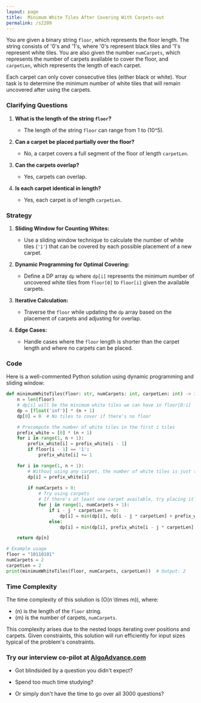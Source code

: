 ```yaml
---
layout: page
title:  Minimum White Tiles After Covering With Carpets-out
permalink: /s2209
---
```


You are given a binary string `floor`, which represents the floor length. The string consists of '0's and '1's, where '0's represent black tiles and '1's represent white tiles. You are also given the number `numCarpets`, which represents the number of carpets available to cover the floor, and `carpetLen`, which represents the length of each carpet. 

Each carpet can only cover consecutive tiles (either black or white). Your task is to determine the minimum number of white tiles that will remain uncovered after using the carpets.

### Clarifying Questions

1. **What is the length of the string `floor`?**
   - The length of the string `floor` can range from 1 to \(10^5\).

2. **Can a carpet be placed partially over the floor?**
   - No, a carpet covers a full segment of the floor of length `carpetLen`.

3. **Can the carpets overlap?**
   - Yes, carpets can overlap.

4. **Is each carpet identical in length?**
   - Yes, each carpet is of length `carpetLen`.

### Strategy

1. **Sliding Window for Counting Whites:**
   - Use a sliding window technique to calculate the number of white tiles (`'1'`) that can be covered by each possible placement of a new carpet.

2. **Dynamic Programming for Optimal Covering:**
   - Define a DP array `dp` where `dp[i]` represents the minimum number of uncovered white tiles from `floor[0]` to `floor[i]` given the available carpets.

3. **Iterative Calculation:**
   - Traverse the `floor` while updating the `dp` array based on the placement of carpets and adjusting for overlap.

4. **Edge Cases:**
   - Handle cases where the `floor` length is shorter than the carpet length and where no carpets can be placed.

### Code

Here is a well-commented Python solution using dynamic programming and sliding window:

```python
def minimumWhiteTiles(floor: str, numCarpets: int, carpetLen: int) -> int:
    n = len(floor)
    # dp[i] will be the minimum white tiles we can have in floor[0:i]
    dp = [float('inf')] * (n + 1) 
    dp[0] = 0  # No tiles to cover if there's no floor

    # Precompute the number of white tiles in the first i tiles
    prefix_white = [0] * (n + 1)
    for i in range(1, n + 1):
        prefix_white[i] = prefix_white[i - 1]
        if floor[i - 1] == '1':
            prefix_white[i] += 1

    for i in range(1, n + 1):
        # Without using any carpet, the number of white tiles is just the sum from 0 to i-1
        dp[i] = prefix_white[i]
        
        if numCarpets > 0:
            # Try using carpets
            # If there's at least one carpet available, try placing it optimally
            for j in range(1, numCarpets + 1):
                if i - j * carpetLen >= 0:
                    dp[i] = min(dp[i], dp[i - j * carpetLen] + prefix_white[i] - prefix_white[i - j * carpetLen])
                else:
                    dp[i] = min(dp[i], prefix_white[i - j * carpetLen] - prefix_white[0])

    return dp[n]

# Example usage
floor = "10110101"
numCarpets = 2
carpetLen = 2
print(minimumWhiteTiles(floor, numCarpets, carpetLen))  # Output: 2
```

### Time Complexity

The time complexity of this solution is \(O(n \times m)\), where:
- \(n\) is the length of the `floor` string.
- \(m\) is the number of carpets, `numCarpets`.

This complexity arises due to the nested loops iterating over positions and carpets. Given constraints, this solution will run efficiently for input sizes typical of the problem's constraints.


### Try our interview co-pilot at [AlgoAdvance.com](https://algoAdvance.com)

- Got blindsided by a question you didn't expect?

- Spend too much time studying?

- Or simply don't have the time to go over all 3000 questions?

